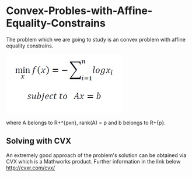 # Convex-Probles-with-Affine-Equality-Constrains
The problem which we are going to study is an convex problem with affine equality constrains.

![image affine problem](https://github.com/ekaratarakis/Convex-Probles-with-Affine-Equality-Constrains/blob/master/Images/affine%20problem.jpg)

where A belongs to R+^{pxn}, rank(A) = p and b belongs to R+{p}.
## Solving with CVX
An extremely good approach of the problem's solution can be obtained via CVX which is a Mathworks product. Further information in the link below
http://cvxr.com/cvx/
